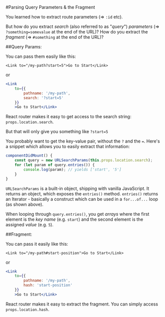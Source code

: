 #Parsing Query Parameters & the Fragment

You learned how to extract route parameters (=> `:id`  etc). 

But how do you extract *search* (also referred to as "*query*") *parameters* (=> `?something=somevalue`  at the end of the URL)? How do you extract the *fragment* (=> `#something`  at the end of the URL)?

##Query Params:

You can pass them easily like this:

`<Link to="/my-path?start=5">Go to Start</Link>`

or
```jsx harmony
<Link 
    to={‌{
        pathname: '/my-path',
        search: '?start=5'
    }}
    >Go to Start</Link>
```
React router makes it easy to get access to the search string: `props.location.search`.

But that will only give you something like `?start=5`

You probably want to get the key-value pair, without the `?`  and the `=`. Here's a snippet which allows you to easily extract that information:

```javascript
componentDidMount() {
    const query = new URLSearchParams(this.props.location.search);
    for (let param of query.entries()) {
        console.log(param); // yields ['start', '5']
    }
}
```

`URLSearchParams` is a built-in object, shipping with vanilla JavaScript. It returns an object, which exposes the `entries()` method. `entries()` returns an Iterator - basically a construct which can be used in a `for...of...` loop (as shown above).

When looping through `query.entries()`, you get *arrays* where the first element is the *key name* (e.g. `start`) and the second element is the assigned *value* (e.g. `5`).

##Fragment:

You can pass it easily like this:

`<Link to="/my-path#start-position">Go to Start</Link>` 

or

```jsx harmony
<Link 
    to={‌{
        pathname: '/my-path',
        hash: 'start-position'
    }}
    >Go to Start</Link>
```
React router makes it easy to extract the fragment. You can simply access `props.location.hash`.